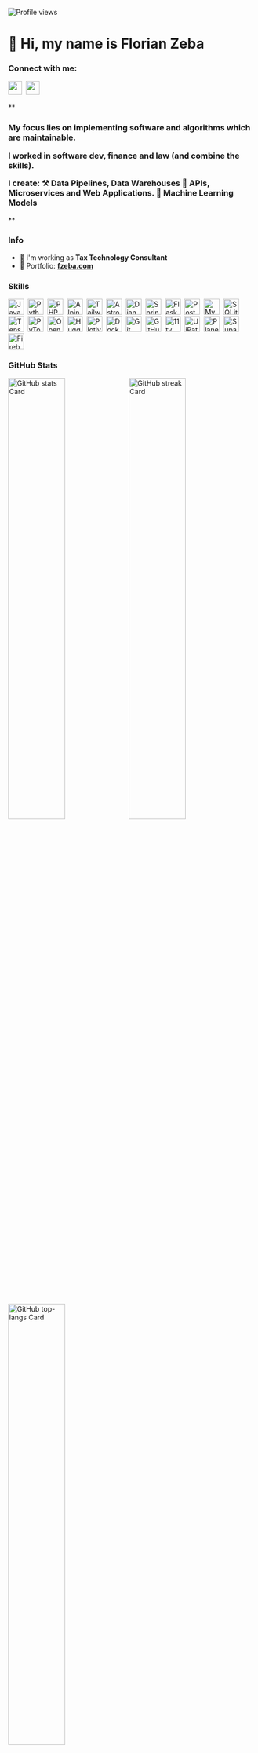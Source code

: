 ![Profile views](https://komarev.com/ghpvc/?username=flnzba&label=Profile%20views&color=0e75b6&style=flat)

<div id="toc">
  <ul align="left" style="list-style: none">
    <summary>
      <h1>
        👋 Hi, my name is Florian Zeba
      </h1>
    </summary>
  </ul>
</div>

**<h3 align="left">Connect with me:</h3>** 
<p align="left"><a href="https://github.com/flnzba" target="_blank"><img src="https://img.shields.io/badge/GitHub-100000?style=flat-square&logo=github&logoColor=white" height="28" style="margin-right: 4px"></a> <a href="https://www.linkedin.com/in/florian-zeba" target="_blank"><img src="https://img.shields.io/badge/LinkedIn-0077B5?style=flat-square&logo=linkedin&logoColor=white" height="28" style="margin-right: 4px"></a></p>

 **<h3 align="left">My focus lies on implementing software and algorithms which are maintainable.

I worked in software dev, finance and law (and combine the skills).

I create:
⚒️ Data Pipelines, Data Warehouses
🛜 APIs, Microservices and Web Applications.
🤖 Machine Learning Models</h3>**

**<h3 align="left">Info</h3>**

- 💼 I'm working as **Tax Technology Consultant**
- 📂 Portfolio: **<a href="fzeba.com" target="_blank">fzeba.com</a>**

 **<h3 align="left">Skills</h3>**

<p align="left"><img src="https://cdn.simpleicons.org/javascript/F7DF1E" height="32" alt="JavaScript" style="margin-right: 4px"> <img src="https://cdn.simpleicons.org/python/3776AB" height="32" alt="Python" style="margin-right: 4px"> <img src="https://cdn.simpleicons.org/php/787CB5" height="32" alt="PHP" style="margin-right: 4px"> <img src="https://cdn.simpleicons.org/alpinedotjs/4FC08D" height="32" alt="Alpine.js" style="margin-right: 4px"> <img src="https://cdn.simpleicons.org/tailwindcss/06B6D4" height="32" alt="Tailwind" style="margin-right: 4px"> <img src="https://cdn.simpleicons.org/astro/FF5D01" height="32" alt="Astro" style="margin-right: 4px"> <img src="https://cdn.simpleicons.org/django/092E20" height="32" alt="Django" style="margin-right: 4px"> <img src="https://cdn.simpleicons.org/spring/6DB33F" height="32" alt="Spring" style="margin-right: 4px"> <img src="https://cdn.simpleicons.org/flask/000000" height="32" alt="Flask" style="margin-right: 4px"> <img src="https://cdn.simpleicons.org/postgresql/336791" height="32" alt="PostgreSQL" style="margin-right: 4px"> <img src="https://cdn.simpleicons.org/mysql/4479A1" height="32" alt="MySQL" style="margin-right: 4px"> <img src="https://cdn.simpleicons.org/sqlite/003B57" height="32" alt="SQLite" style="margin-right: 4px"> <img src="https://cdn.simpleicons.org/tensorflow/FF6F00" height="32" alt="TensorFlow" style="margin-right: 4px"> <img src="https://cdn.simpleicons.org/pytorch/EE4C2C" height="32" alt="PyTorch" style="margin-right: 4px"> <img src="https://cdn.simpleicons.org/openai/6B3F9D" height="32" alt="OpenAI" style="margin-right: 4px"> <img src="https://cdn.simpleicons.org/huggingface/fde047" height="32" alt="Hugging Face" style="margin-right: 4px"> <img src="https://cdn.simpleicons.org/plotly/3D7E9A" height="32" alt="Plotly" style="margin-right: 4px"> <img src="https://cdn.simpleicons.org/docker/2496ED" height="32" alt="Docker" style="margin-right: 4px"> <img src="https://cdn.simpleicons.org/git/F1502F" height="32" alt="Git" style="margin-right: 4px"> <img src="https://cdn.simpleicons.org/github/181717" height="32" alt="GitHub" style="margin-right: 4px"> <img src="https://cdn.simpleicons.org/11ty/000000" height="32" alt="11ty" style="margin-right: 4px"> <img src="https://cdn.simpleicons.org/uipath/002C77" height="32" alt="UiPath" style="margin-right: 4px"> <img src="https://cdn.simpleicons.org/planetscale/000000" height="32" alt="PlanetScale" style="margin-right: 4px"> <img src="https://cdn.simpleicons.org/supabase/3ECF8E" height="32" alt="Supabase" style="margin-right: 4px"> <img src="https://cdn.simpleicons.org/firebase/FFCA28" height="32" alt="Firebase" style="margin-right: 4px"></p>

 **<h3 align="left">GitHub Stats</h3>**

<p align="left">
  <img width="48%" src="https://github-readme-stats.vercel.app/api?username=flnzba&theme=react&hide_title=false&hide_rank=false&show_icons=false&include_all_commits=false&count_private=true&line_height=23" alt="GitHub stats Card" />
  <img width="48%" src="https://streak-stats.demolab.com/?user=flnzba&theme=react&hide_border=false&date_format=M+j%5B%2C+Y%5D&mode=daily&hide_total_contributions=false&hide_current_streak=false&hide_longest_streak=false&card_height=200" alt="GitHub streak Card" />
</p>

<p align="left">
  <img width="48%" src="https://github-readme-stats.vercel.app/api/top-langs?username=flnzba&theme=react&hide_title=false&layout=compact&langs_count=6&hide_progress=false&card_width=400" alt="GitHub top-langs Card" />
</p>

 **<h3 align="left">Support Me</h3>**

<p align="left"><a href="https://buymeacoffee.com/flnzba" target="_blank"><img src="https://img.shields.io/badge/Buy%20Me%20a%20Coffee-fde047?style=flat-square&logo=buy-me-a-coffee&logoColor=white" height="36" style="margin-right: 4px"></a> <a href="https://ko-fi.com/flnzba" target="_blank"><img src="https://img.shields.io/badge/Ko--fi-343B45?style=flat-square&logo=kofi&logoColor=Black" height="36" style="margin-right: 4px"></a></p>

##

## 📊 Business-Intelligence-Skill Stack
+ Qlik
+ Microsoft Power BI
+ KNIME
+ Alteryx

## 📊 Business-Skill Stack
+ Finance - Controlling & Business Planning
+ Project Management
+ Austrian & European Law
+ Digital Marketing

## ✏️ Contact
+ Github: flnzba
+ Linkedin: Florian Zeba
+ E-Mail: florian@fzeba.com
